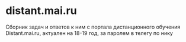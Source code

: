 # distant.mai.ru
Сборник задач и ответов к ним с портала дистанционного обучения Distant.mai.ru, актуален на 18-19 год, за паролем в телегу по нику
